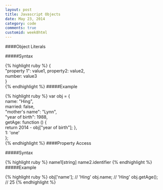 ```yaml
---
layout: post
title: Javascript Objects
date: May 23, 2014
category: code
comments: true
customid: week8html
---
```


####Object Literals 

#####Syntax

{% highlight ruby %}
{							
  "property 1": value1,	
  property2: value2,		
  number: value3			
}							
{% endhighlight %}
#####Example

{% highlight ruby %}
var obj = {								
  name: "Hing",							
  married: false,							
  "mother's name": "Lynn",					
  "year of birth": 1988,						
  getAge: function () {					
    return 2014 - obj["year of birth"];	
  },										
  1: 'one'									
};											
{% endhighlight %}
####Property Access 


#####Syntax

{% highlight ruby %}
name1[string]
name2.identifier
{% endhighlight %}
#####Example

{% highlight ruby %}
obj['name'];  // 'Hing'
obj.name;     // 'Hing'
obj.getAge(); // 25
{% endhighlight %}